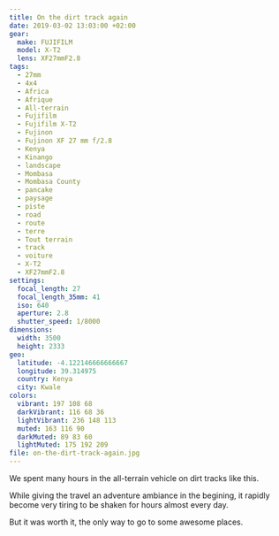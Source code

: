 ```yaml
---
title: On the dirt track again
date: 2019-03-02 13:03:00 +02:00
gear:
  make: FUJIFILM
  model: X-T2
  lens: XF27mmF2.8
tags:
  - 27mm
  - 4x4
  - Africa
  - Afrique
  - All-terrain
  - Fujifilm
  - Fujifilm X-T2
  - Fujinon
  - Fujinon XF 27 mm f/2.8
  - Kenya
  - Kinango
  - landscape
  - Mombasa
  - Mombasa County
  - pancake
  - paysage
  - piste
  - road
  - route
  - terre
  - Tout terrain
  - track
  - voiture
  - X-T2
  - XF27mmF2.8
settings:
  focal_length: 27
  focal_length_35mm: 41
  iso: 640
  aperture: 2.8
  shutter_speed: 1/8000
dimensions:
  width: 3500
  height: 2333
geo:
  latitude: -4.122146666666667
  longitude: 39.314975
  country: Kenya
  city: Kwale
colors:
  vibrant: 197 108 68
  darkVibrant: 116 68 36
  lightVibrant: 236 148 113
  muted: 163 116 90
  darkMuted: 89 83 60
  lightMuted: 175 192 209
file: on-the-dirt-track-again.jpg
---
```


We spent many hours in the all-terrain vehicle on dirt tracks like this.

While giving the travel an adventure ambiance in the begining, it rapidly become very tiring to be shaken for hours almost every day.

But it was worth it, the only way to go to some awesome places.
